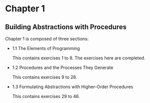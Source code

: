 # Chapter 1

## Building Abstractions with Procedures

Chapter 1 is composed of three sections:

- 1.1 The Elements of Programming

    This contains exercises 1 to 8. The exercises here are completed.

- 1.2 Procedures and the Processes They Generate

    This contains exercises 9 to 28.

- 1.3 Formulating Abstractions with Higher-Order Procedures

    This contains exercises 29 to 46.

